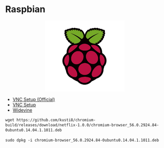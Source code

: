 # Raspbian

<div align="center">
  <a href="https://www.raspberrypi.org/downloads/raspbian/">
    <img src="https://raw.githubusercontent.com/dunstontc/assets/master/images/distros/raspbian.png" alt="Raspbian" width="50%" title="Raspbian">
  </a>
</div>


- [VNC Setup (Official)](https://www.raspberrypi.org/documentation/remote-access/vnc/README.md)
- [VNC Setup](https://www.youtube.com/watch?v=2iVK8dn-6x4)
- [Widevine](https://thepi.io/how-to-watch-netflix-on-the-raspberry-pi/)

```
wget https://github.com/kusti8/chromium-build/releases/download/netflix-1.0.0/chromium-browser_56.0.2924.84-0ubuntu0.14.04.1.1011.deb

sudo dpkg -i chromium-browser_56.0.2924.84-0ubuntu0.14.04.1.1011.deb
```
